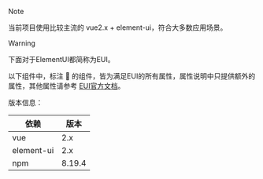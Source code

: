 > [!NOTE]
> 当前项目使用比较主流的 vue2.x + element-ui，符合大多数应用场景。

> [!Warning]
> 下面对于ElementUI都简称为EUI。
> 
> 以下组件中，标注 🎹 的组件，皆为满足EUI的所有属性，属性说明中只提供额外的属性，其他属性请参考 [EUI官方文档](https://element.eleme.cn/#/zh-CN/component/installation)。

版本信息：

| 依赖       | 版本   |
| ---------- | ------ |
| vue        | 2.x    |
| element-ui | 2.x    |
| npm        | 8.19.4 |